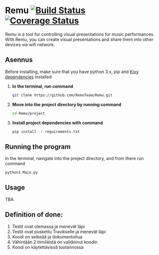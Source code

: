 # Remu [![Build Status](https://travis-ci.org/RemuTeam/Remu.svg?branch=master)](https://travis-ci.org/RemuTeam/Remu) [![Coverage Status](https://coveralls.io/repos/github/RemuTeam/Remu/badge.svg?branch=master)](https://coveralls.io/github/RemuTeam/Remu?branch=master)
Remu is a tool for controlling visual presentations for music performances. With Remu, you can create visual presentations and share them into other devices via wifi network. 


## Asennus

Before installing, make sure that you have python 3.x, pip and [Kivy dependencies](https://kivy.org) installed

1. **In the terminal, run command**

    ```bash
    git clone https://github.com/RemuTeam/Remu.git
    ```

2. **Move into the project directory by running command**
    ```bash
    cd Remu/project
    ```

3. **Install project dependencies with command**
    ```bash
    pip install -r requirements.txt
    ```
## Running the program
In the terminal, navigate into the project directory, and from there run command
   ```bash
   python3 Main.py
   ``` 
   
## Usage
TBA

## Definition of done:

1. Testit ovat olemassa ja menevät läpi
2. Testit ovat puskettu Travikselle ja menevät läpi
3. Koodi on selkeää ja dokumentoitua
4. Vähintään 2 tiimiläistä on validoinut koodin
5. Koodi on käytettävissä tuotannossa
